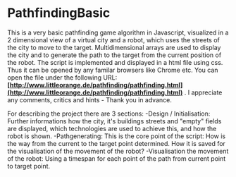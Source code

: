 # PathfindingBasic
This is a very basic pathfinding game algorithm in Javascript, visualized in a 2 dimensional view of a virtual city and a robot, which uses the streets of the city to move to the target. Multidimensional arrays are used to display the city and to generate the path to the target from the current position of the robot. The script is implemented and displayed in a html file using css. Thus it can be opened by any familar browsers like Chrome etc. You can open the file under the following URL:__[http://www.littleorange.de/pathfinding/pathfinding.html](http://www.littleorange.de/pathfinding/pathfinding.html)__ . I appreciate any comments, critics and hints - Thank you in advance. 

For describing the project there are 3 sections:
-Design / Initialisation: Further informations how the city, it's buildings streets and "empty" fields are displayed, which technologies are used to achieve this, and how the robot is shown.
-Pathgenerating: This is the core point of the script: How is the way from the current to the target point determined. How it is saved for the visualisation of the movement of the robot?
-Visualisation the movement of the robot: Using a timespan for each point of the path from current point to target point.

